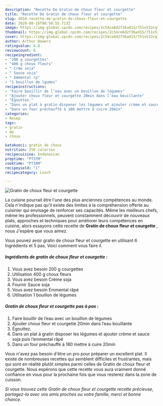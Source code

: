 ```yaml
---
description: "Recette De Gratin de choux fleur et courgette"
title: "Recette De Gratin de choux fleur et courgette"
slug: 4910-recette-de-gratin-de-choux-fleur-et-courgette
date: 2020-08-16T08:58:55.713Z
image: https://img-global.cpcdn.com/recipes/2c54ce6d2f36ad15/751x532cq70/gratin-de-choux-fleur-et-courgette-photo-principale-de-la-recette.jpg
thumbnail: https://img-global.cpcdn.com/recipes/2c54ce6d2f36ad15/751x532cq70/gratin-de-choux-fleur-et-courgette-photo-principale-de-la-recette.jpg
cover: https://img-global.cpcdn.com/recipes/2c54ce6d2f36ad15/751x532cq70/gratin-de-choux-fleur-et-courgette-photo-principale-de-la-recette.jpg
author: Arthur Bowers
ratingvalue: 4.8
reviewcount: 6
recipeingredient:
- "200 g courgettes"
- "400 g choux fleurs"
- " Crme soja"
- " Sauce soja"
- " Emmental rp"
- "1 bouillon de lgumes"
recipeinstructions:
- "Faire bouillir de l’eau avec un bouillon de légumes"
- "Ajouter choux fleur et courgette 20min dans l’eau bouillante"
- "Égouttez."
- "Dans un plat à gratin disposer les légumes et ajouter crème et sauce soja puis l’emmental râpé"
- "Dans un four préchauffé à 180 mettre à cuire 20min"
categories:
- Resep
tags:
- gratin
- de
- choux

katakunci: gratin de choux 
nutrition: 256 calories
recipecuisine: Indonesian
preptime: "PT37M"
cooktime: "PT30M"
recipeyield: "1"
recipecategory: Lunch

---
```



![Gratin de choux fleur et courgette](https://img-global.cpcdn.com/recipes/2c54ce6d2f36ad15/751x532cq70/gratin-de-choux-fleur-et-courgette-photo-principale-de-la-recette.jpg)

La cuisine pourrait être l'une des plus anciennes compétences au monde. Cela n'indique pas qu'il existe des limites à la compréhension offerte au cuisinier qui envisage de renforcer ses capacités. Même les meilleurs chefs, même les professionnels, peuvent constamment découvrir de nouveaux plats, approches et techniques pour améliorer leurs compétences en cuisine, alors essayons cette recette de <strong> Gratin de choux fleur et courgette </strong>, nous J'espère que vous aimez.

<!--inarticleads1-->

Vous pouvez avoir gratin de choux fleur et courgette en utilisant 6 Ingrédients et 5 pas. Voici comment vous faire il.

##### Ingrédients de gratin de choux fleur et courgette :

1. Vous avez besoin 200 g courgettes
1. Utilisation 400 g choux fleurs
1. Vous avez besoin  Crème soja
1. Fournir  Sauce soja
1. Vous avez besoin  Emmental râpé
1. Utilisation 1 bouillon de légumes




<!--inarticleads2-->

##### Gratin de choux fleur et courgette pas à pas :

1. Faire bouillir de l’eau avec un bouillon de légumes
1. Ajouter choux fleur et courgette 20min dans l’eau bouillante
1. Égouttez.
1. Dans un plat à gratin disposer les légumes et ajouter crème et sauce soja puis l’emmental râpé
1. Dans un four préchauffé à 180 mettre à cuire 20min




<!--inarticleads1-->

<p>
Vous n'avez pas besoin d'être un pro pour préparer un excellent plat. Il existe de nombreuses recettes qui semblent difficiles et frustrantes, mais qui sont en réalité plutôt simples parmi celles de Gratin de choux fleur et courgette. Nous espérons que cette recette vous aura vraiment donné confiance en vous pour la prochaine fois que vous resterez dans la zone de cuisson.
</p>

<p>
<i>Si vous trouvez cette Gratin de choux fleur et courgette recette précieuse, partagez-la avec vos amis proches ou votre famille, merci et bonne chance.</i>
</p>

